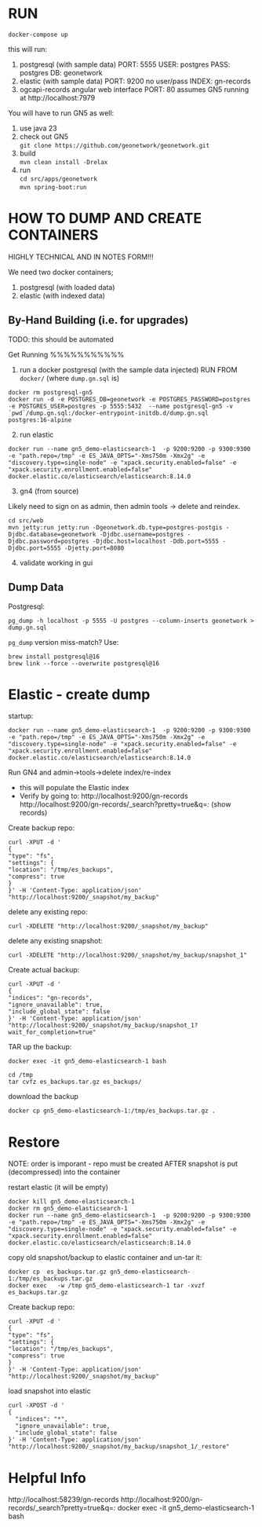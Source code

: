 RUN
===

```
docker-compose up
```

this will run:
1. postgresql (with sample data)
    PORT: 5555
    USER: postgres
    PASS: postgres
    DB: geonetwork
2. elastic (with sample data)
    PORT: 9200
    no user/pass
    INDEX: gn-records
3. ogcapi-records angular web interface
    PORT: 80
    assumes GN5 running at http://localhost:7979


You will have to run GN5 as well:

1. use java 23
2. check out GN5 <br>
    `git clone https://github.com/geonetwork/geonetwork.git`
3. build<br>
    `mvn clean install -Drelax`
4. run<br>
    `cd src/apps/geonetwork`<br>
    `mvn spring-boot:run`


HOW TO DUMP AND CREATE CONTAINERS
=================================


HIGHLY TECHNICAL AND IN NOTES FORM!!!




We need two docker containers;

1. postgresql (with loaded data)
2. elastic (with indexed data)
 



By-Hand Building (i.e. for upgrades)
------------------------------------

TODO: this should be automated

Get Running
%%%%%%%%%%%

1. run a docker postgresql (with the sample data injected)
   RUN FROM `docker/` (where `dump.gn.sql` is)
```
docker rm postgresql-gn5
docker run -d -e POSTGRES_DB=geonetwork -e POSTGRES_PASSWORD=postgres -e POSTGRES_USER=postgres -p 5555:5432  --name postgresql-gn5 -v `pwd`/dump.gn.sql:/docker-entrypoint-initdb.d/dump.gn.sql   postgres:16-alpine
```

2. run elastic
```
docker run --name gn5_demo-elasticsearch-1  -p 9200:9200 -p 9300:9300 -e "path.repo=/tmp" -e ES_JAVA_OPTS="-Xms750m -Xmx2g" -e "discovery.type=single-node" -e "xpack.security.enabled=false" -e "xpack.security.enrollment.enabled=false" docker.elastic.co/elasticsearch/elasticsearch:8.14.0
```


3. gn4 (from source)

Likely need to sign on as admin, then admin tools -> delete and reindex.

```
cd src/web
mvn jetty:run jetty:run -Dgeonetwork.db.type=postgres-postgis -Djdbc.database=geonetwork -Djdbc.username=postgres -Djdbc.password=postgres -Djdbc.host=localhost -Ddb.port=5555 -Djdbc.port=5555 -Djetty.port=8080
```  

4. validate working in gui

Dump Data
--------

Postgresql:

```
pg_dump -h localhost -p 5555 -U postgres --column-inserts geonetwork > dump.gn.sql
```

`pg_dump` version miss-match?  Use:
``` 
brew install postgresql@16
brew link --force --overwrite postgresql@16
```

Elastic - create dump
=====================

startup:
```
docker run --name gn5_demo-elasticsearch-1  -p 9200:9200 -p 9300:9300 -e "path.repo=/tmp" -e ES_JAVA_OPTS="-Xms750m -Xmx2g" -e "discovery.type=single-node" -e "xpack.security.enabled=false" -e "xpack.security.enrollment.enabled=false" docker.elastic.co/elasticsearch/elasticsearch:8.14.0
```

Run GN4 and admin->tools->delete index/re-index
* this will populate the Elastic index
* Verify by going to:
  http://localhost:9200/gn-records
  http://localhost:9200/gn-records/_search?pretty=true&q=*:*  (show records)

Create backup repo:
```
curl -XPUT -d '
{
"type": "fs",
"settings": {
"location": "/tmp/es_backups",
"compress": true
}
}' -H 'Content-Type: application/json' "http://localhost:9200/_snapshot/my_backup"
```


delete any existing repo:
```
curl -XDELETE "http://localhost:9200/_snapshot/my_backup"
```


delete any existing snapshot:
```
curl -XDELETE "http://localhost:9200/_snapshot/my_backup/snapshot_1"
```

Create actual backup:
```
curl -XPUT -d '
{
"indices": "gn-records",
"ignore_unavailable": true,
"include_global_state": false
}' -H 'Content-Type: application/json' "http://localhost:9200/_snapshot/my_backup/snapshot_1?wait_for_completion=true"
```

TAR up the backup:

```
docker exec -it gn5_demo-elasticsearch-1 bash

cd /tmp
tar cvfz es_backups.tar.gz es_backups/
```

download the backup

```
docker cp gn5_demo-elasticsearch-1:/tmp/es_backups.tar.gz .
```

Restore
=======

NOTE: order is imporant - repo must be created AFTER snapshot is put (decompressed) into the container

restart elastic (it will be empty)
```
docker kill gn5_demo-elasticsearch-1
docker rm gn5_demo-elasticsearch-1
docker run --name gn5_demo-elasticsearch-1  -p 9200:9200 -p 9300:9300 -e "path.repo=/tmp" -e ES_JAVA_OPTS="-Xms750m -Xmx2g" -e "discovery.type=single-node" -e "xpack.security.enabled=false" -e "xpack.security.enrollment.enabled=false" docker.elastic.co/elasticsearch/elasticsearch:8.14.0
```

copy old snapshot/backup to elastic container and un-tar it:
```
docker cp  es_backups.tar.gz gn5_demo-elasticsearch-1:/tmp/es_backups.tar.gz
docker exec   -w /tmp gn5_demo-elasticsearch-1 tar -xvzf es_backups.tar.gz
```

Create backup repo:
```
curl -XPUT -d '
{
"type": "fs",
"settings": {
"location": "/tmp/es_backups",
"compress": true
}
}' -H 'Content-Type: application/json' "http://localhost:9200/_snapshot/my_backup"
```



load snapshot into elastic
```
curl -XPOST -d '
{
  "indices": "*",
  "ignore_unavailable": true,
  "include_global_state": false
}' -H 'Content-Type: application/json' "http://localhost:9200/_snapshot/my_backup/snapshot_1/_restore"
```


Helpful Info
============

http://localhost:58239/gn-records
http://localhost:9200/gn-records/_search?pretty=true&q=*:*
docker exec -it gn5_demo-elasticsearch-1 bash
